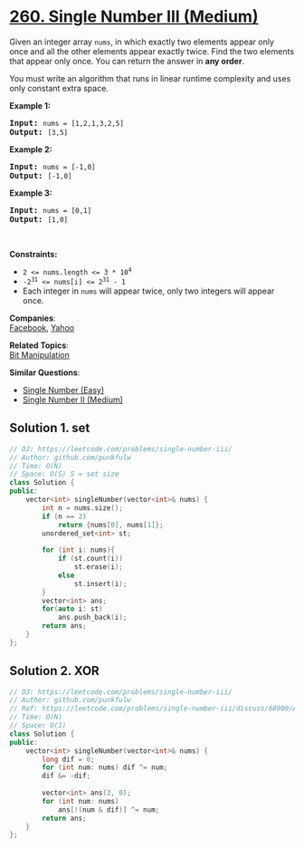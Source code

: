 # [260. Single Number III (Medium)](https://leetcode.com/problems/single-number-iii/)

<p>Given an integer array <code>nums</code>, in which exactly two elements appear only once and all the other elements appear exactly twice. Find the two elements that appear only once.
  You can return the answer in <b>any order</b>.</p>

<p>You must write an algorithm that runs in linear runtime complexity and uses only constant extra space.</p>

<p><strong>Example 1:</strong></p>

<pre>
<strong>Input:</strong> <code>nums = [1,2,1,3,2,5]</code>
<strong>Output:</strong> <code>[3,5]</code>
</pre>


<p><strong>Example 2:</strong></p>

<pre>
<strong>Input:</strong> <code>nums = [-1,0]</code>
<strong>Output:</strong> <code>[-1,0]</code>
</pre>

<p><strong>Example 3:</strong></p>

<pre>
<strong>Input:</strong> <code>nums = [0,1]</code>
<strong>Output:</strong> <code>[1,0]</code>
</pre>


<p>&nbsp;</p>
<p><strong>Constraints:</strong></p>

<ul>
  <li><code>2 &lt;= nums.length &lt;= 3 * 10<sup>4</sup></code></li>
  <li><code>-2<sup>31</sup> &lt;= nums[i] &lt;= 2<sup>31</sup> - 1</code></li>
  <li>Each integer in <code>nums</code> will appear twice, only two integers will appear once.</li>
</ul>


**Companies**:  
[Facebook](https://leetcode.com/company/facebook), [Yahoo](https://leetcode.com/company/yahoo)

**Related Topics**:  
[Bit Manipulation](https://leetcode.com/tag/bit-manipulation/)

**Similar Questions**:
* [Single Number (Easy)](https://leetcode.com/problems/single-number/)
* [Single Number II (Medium)](https://leetcode.com/problems/single-number-ii/)

## Solution 1. set

```cpp
// OJ: https://leetcode.com/problems/single-number-iii/
// Author: github.com/punkfulw
// Time: O(N)
// Space: O(S) S = set size
class Solution {
public:
    vector<int> singleNumber(vector<int>& nums) {
        int n = nums.size();
        if (n == 2)
            return {nums[0], nums[1]};
        unordered_set<int> st;
        
        for (int i: nums){
            if (st.count(i))
                st.erase(i);
            else
                st.insert(i);
        }
        vector<int> ans;
        for(auto i: st)
            ans.push_back(i);
        return ans;
    }
};
```

## Solution 2. XOR

```cpp
// OJ: https://leetcode.com/problems/single-number-iii/
// Author: github.com/punkfulw
// Ref: https://leetcode.com/problems/single-number-iii/discuss/68900/Accepted-C%2B%2BJava-O(n)-time-O(1)-space-Easy-Solution-with-Detail-Explanations
// Time: O(N)
// Space: O(1)
class Solution {
public:
    vector<int> singleNumber(vector<int>& nums) {
        long dif = 0;
        for (int num: nums) dif ^= num;
        dif &= -dif; 
        
        vector<int> ans(2, 0);
        for (int num: nums)
            ans[!(num & dif)] ^= num;
        return ans;
    }
};
```
